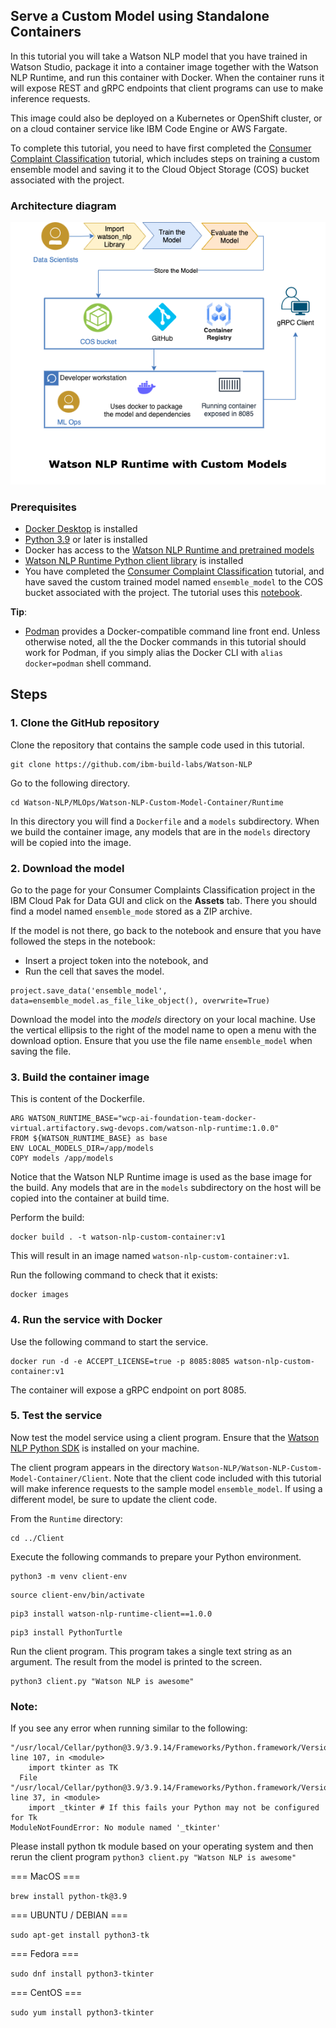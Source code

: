 ## Serve a Custom Model using Standalone Containers
In this tutorial you will take a Watson NLP model that you have trained in Watson Studio, package it into a container image together with the Watson NLP Runtime, and run this container with Docker. When the container runs it will expose REST and gRPC endpoints that client programs can use to make inference requests. 

This image could also be deployed on a Kubernetes or OpenShift cluster, or on a cloud container service like IBM Code Engine or AWS Fargate.

To complete this tutorial, you need to have first completed the [Consumer Complaint Classification](https://techzone.ibm.com/collection/watson-nlp-text-classification#tab-1) tutorial, which includes steps on training a custom ensemble model and saving it to the Cloud Object Storage (COS) bucket associated with the project.

### Architecture diagram

![reference architecture](Images/reference_architecture.png)
    
### Prerequisites
    
- [Docker Desktop](https://docs.docker.com/get-docker/) is installed
- [Python 3.9](https://www.python.org/downloads/) or later is installed
- Docker has access to the [Watson NLP Runtime and pretrained models](https://github.com/ibm-build-labs/Watson-NLP/blob/main/MLOps/access/README.md#docker)
- [Watson NLP Runtime Python client library](https://github.com/ibm-build-labs/Watson-NLP/blob/main/MLOps/access/README.md#python) is installed
- You have completed the [Consumer Complaint Classification](https://techzone.ibm.com/collection/watson-nlp-text-classification#tab-1) tutorial, and have saved the custom trained model named `ensemble_model` to the COS bucket associated with the project. The tutorial uses this [notebook](https://github.com/ibm-build-labs/Watson-NLP/blob/main/ML/Text-Classification/Consumer%20complaints%20Classification.ipynb).
    
**Tip**:
- [Podman](https://podman.io/getting-started/installation) provides a Docker-compatible command line front end. Unless otherwise noted, all the the Docker commands in this tutorial should work for Podman, if you simply alias the Docker CLI with `alias docker=podman` shell command.  
  
## Steps
### 1. Clone the GitHub repository
Clone the repository that contains the sample code used in this tutorial. 
```
git clone https://github.com/ibm-build-labs/Watson-NLP 
```
Go to the following directory.
```
cd Watson-NLP/MLOps/Watson-NLP-Custom-Model-Container/Runtime 
```
In this directory you will find a `Dockerfile` and a `models` subdirectory. When we build the container image, any models that are in the `models` directory will be copied into the image.

### 2. Download the model
Go to the page for your Consumer Complaints Classification project in the IBM Cloud Pak for Data GUI and click on the **Assets** tab. There you should find a model named `ensemble_mode` stored as a ZIP archive. 

If the model is not there, go back to the notebook and ensure that you have followed the steps in the notebook:
  - Insert a project token into the notebook, and
  - Run the cell that saves the model.
```
project.save_data('ensemble_model', data=ensemble_model.as_file_like_object(), overwrite=True)
```

Download the model into the *models* directory on your local machine. Use the vertical ellipsis to the right of the model name to open a menu with the download option. Ensure that you use the file name `ensemble_model` when saving the file.

### 3. Build the container image
This is content of the Dockerfile.
```
ARG WATSON_RUNTIME_BASE="wcp-ai-foundation-team-docker-virtual.artifactory.swg-devops.com/watson-nlp-runtime:1.0.0"
FROM ${WATSON_RUNTIME_BASE} as base
ENV LOCAL_MODELS_DIR=/app/models
COPY models /app/models
```
Notice that the Watson NLP Runtime image is used as the base image for the build. Any models that are in the `models` subdirectory on the host will be copied into the container at build time.

Perform the build: 
```
docker build . -t watson-nlp-custom-container:v1 
```
This will result in an image named `watson-nlp-custom-container:v1`. 

Run the following command to check that it exists:
```
docker images
```

### 4. Run the service with Docker
Use the following command to start the service. 
```
docker run -d -e ACCEPT_LICENSE=true -p 8085:8085 watson-nlp-custom-container:v1 
```
The container will expose a gRPC endpoint on port 8085. 

### 5. Test the service
Now test the model service using a client program. Ensure that the [Watson NLP Python SDK](https://github.com/ibm-build-labs/Watson-NLP/blob/main/access/README.md) is installed on your machine.

The client program appears in the directory `Watson-NLP/Watson-NLP-Custom-Model-Container/Client`. Note that the client code included with this tutorial will make inference requests to the sample model `ensemble_model`.  If using a different model, be sure to update the client code.

From the `Runtime` directory:
```
cd ../Client 
```

Execute the following commands to prepare your Python environment.
```
python3 -m venv client-env
```
```
source client-env/bin/activate
```
```
pip3 install watson-nlp-runtime-client==1.0.0
```
```
pip3 install PythonTurtle
```

Run the client program. This program takes a single text string as an argument.  The result from the model is printed to the screen.

```
python3 client.py "Watson NLP is awesome" 
```


### Note: 
If you see any error when running similar to the following: 
```
"/usr/local/Cellar/python@3.9/3.9.14/Frameworks/Python.framework/Versions/3.9/lib/python3.9/turtle.py", line 107, in <module>
    import tkinter as TK
  File "/usr/local/Cellar/python@3.9/3.9.14/Frameworks/Python.framework/Versions/3.9/lib/python3.9/tkinter/__init__.py", line 37, in <module>
    import _tkinter # If this fails your Python may not be configured for Tk
ModuleNotFoundError: No module named '_tkinter'
```
Please install python tk module based on your operating system and then rerun the client program `python3 client.py "Watson NLP is awesome"`

 === MacOS ===

```brew install python-tk@3.9```

=== UBUNTU / DEBIAN ===

```sudo apt-get install python3-tk```

=== Fedora ===

```sudo dnf install python3-tkinter```

=== CentOS ===

```sudo yum install python3-tkinter```
